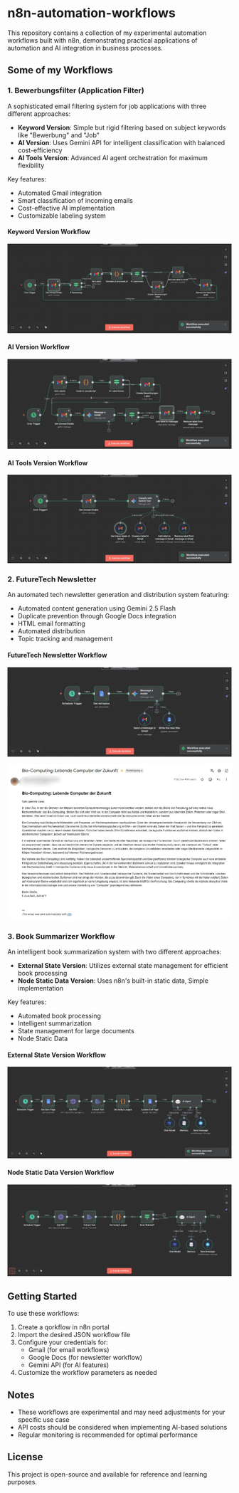 # n8n-automation-workflows

This repository contains a collection of my experimental automation workflows built with n8n, demonstrating practical applications of automation and AI integration in business processes.

## Some of my Workflows

### 1. Bewerbungsfilter (Application Filter)
A sophisticated email filtering system for job applications with three different approaches:

- **Keyword Version**: Simple but rigid filtering based on subject keywords like "Bewerbung" and "Job"
- **AI Version**: Uses Gemini API for intelligent classification with balanced cost-efficiency
- **AI Tools Version**: Advanced AI agent orchestration for maximum flexibility

Key features:
- Automated Gmail integration
- Smart classification of incoming emails
- Cost-effective AI implementation
- Customizable labeling system

#### Keyword Version Workflow
![Keyword Version Workflow](/Gmail_label_filtering/filtering%20emails%20with%20regex.jpg)

#### AI Version Workflow
![AI Version Workflow](/Gmail_label_filtering/filtering%20emails%20with%20ai.jpg)

#### AI Tools Version Workflow
![AI Tools Version Workflow](/Gmail_label_filtering/filtering%20emails%20with%20ai%20tools.jpg)

### 2. FutureTech Newsletter
An automated tech newsletter generation and distribution system featuring:

- Automated content generation using Gemini 2.5 Flash
- Duplicate prevention through Google Docs integration
- HTML email formatting
- Automated distribution
- Topic tracking and management

#### FutureTech Newsletter Workflow
![FutureTech Newsletter Workflow](/FutureTech_newsletter/FutureTech%20workflow.jpg)

![FutureTech Newsletter Output](/FutureTech_newsletter/example_futureTech%20email.jpeg)


### 3. Book Summarizer Workflow
An intelligent book summarization system with two different approaches:

- **External State Version**: Utilizes external state management for efficient book processing
- **Node Static Data Version**: Uses n8n's built-in static data, Simple implementation

Key features:
- Automated book processing
- Intelligent summarization
- State management for large documents
- Node Static Data

#### External State Version Workflow
![External State Version](/Book_summarizer//Book-Summarizer%20with%20Code%20Node%20and%20Extern%20State.jpg)

#### Node Static Data Version Workflow
![Node Static Data Version](/Book_summarizer/Book-Summarizer%20with%20node%20static%20data.jpg)


## Getting Started

To use these workflows:

1. Create a qorkflow in n8n portal
2. Import the desired JSON workflow file
3. Configure your credentials for:
   - Gmail (for email workflows)
   - Google Docs (for newsletter workflow)
   - Gemini API (for AI features)
4. Customize the workflow parameters as needed

## Notes

- These workflows are experimental and may need adjustments for your specific use case
- API costs should be considered when implementing AI-based solutions
- Regular monitoring is recommended for optimal performance

## License

This project is open-source and available for reference and learning purposes.